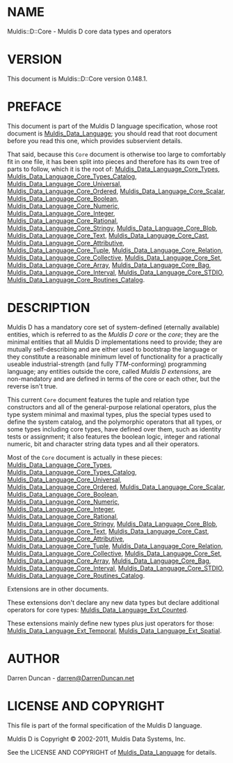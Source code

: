 # NAME

Muldis::D::Core - Muldis D core data types and operators

# VERSION

This document is Muldis::D::Core version 0.148.1.

# PREFACE

This document is part of the Muldis D language specification, whose root
document is [Muldis_Data_Language](Muldis_Data_Language.md); you should read that root document
before you read this one, which provides subservient details.

That said, because this `Core` document is otherwise too large to
comfortably fit in one file, it has been split into pieces and therefore
has its own tree of parts to follow, which it is the root of:
[Muldis_Data_Language_Core_Types](Muldis_Data_Language_Core_Types.md), [Muldis_Data_Language_Core_Types_Catalog](Muldis_Data_Language_Core_Types_Catalog.md),
[Muldis_Data_Language_Core_Universal](Muldis_Data_Language_Core_Universal.md), [Muldis_Data_Language_Core_Ordered](Muldis_Data_Language_Core_Ordered.md),
[Muldis_Data_Language_Core_Scalar](Muldis_Data_Language_Core_Scalar.md), [Muldis_Data_Language_Core_Boolean](Muldis_Data_Language_Core_Boolean.md),
[Muldis_Data_Language_Core_Numeric](Muldis_Data_Language_Core_Numeric.md), [Muldis_Data_Language_Core_Integer](Muldis_Data_Language_Core_Integer.md),
[Muldis_Data_Language_Core_Rational](Muldis_Data_Language_Core_Rational.md), [Muldis_Data_Language_Core_Stringy](Muldis_Data_Language_Core_Stringy.md),
[Muldis_Data_Language_Core_Blob](Muldis_Data_Language_Core_Blob.md), [Muldis_Data_Language_Core_Text](Muldis_Data_Language_Core_Text.md),
[Muldis_Data_Language_Core_Cast](Muldis_Data_Language_Core_Cast.md), [Muldis_Data_Language_Core_Attributive](Muldis_Data_Language_Core_Attributive.md),
[Muldis_Data_Language_Core_Tuple](Muldis_Data_Language_Core_Tuple.md), [Muldis_Data_Language_Core_Relation](Muldis_Data_Language_Core_Relation.md),
[Muldis_Data_Language_Core_Collective](Muldis_Data_Language_Core_Collective.md), [Muldis_Data_Language_Core_Set](Muldis_Data_Language_Core_Set.md),
[Muldis_Data_Language_Core_Array](Muldis_Data_Language_Core_Array.md), [Muldis_Data_Language_Core_Bag](Muldis_Data_Language_Core_Bag.md),
[Muldis_Data_Language_Core_Interval](Muldis_Data_Language_Core_Interval.md), [Muldis_Data_Language_Core_STDIO](Muldis_Data_Language_Core_STDIO.md),
[Muldis_Data_Language_Core_Routines_Catalog](Muldis_Data_Language_Core_Routines_Catalog.md).

# DESCRIPTION

Muldis D has a mandatory core set of system-defined (eternally available)
entities, which is referred to as the *Muldis D core* or the *core*; they
are the minimal entities that all Muldis D implementations need to provide;
they are mutually self-describing and are either used to bootstrap the
language or they constitute a reasonable minimum level of functionality for
a practically useable industrial-strength (and fully *TTM*-conforming)
programming language; any entities outside the core, called *Muldis D
extensions*, are non-mandatory and are defined in terms of the core or each
other, but the reverse isn't true.

This current `Core` document features the tuple and
relation type constructors and all of the general-purpose
relational operators, plus the type system minimal and maximal types, plus
the special types used to define the system catalog, and the polymorphic
operators that all types, or some types including core types, have defined
over them, such as identity tests or assignment; it also features the
boolean logic, integer and rational numeric, bit and character string
data types and all their operators.

Most of the `Core` document is actually in these pieces:
[Muldis_Data_Language_Core_Types](Muldis_Data_Language_Core_Types.md), [Muldis_Data_Language_Core_Types_Catalog](Muldis_Data_Language_Core_Types_Catalog.md),
[Muldis_Data_Language_Core_Universal](Muldis_Data_Language_Core_Universal.md), [Muldis_Data_Language_Core_Ordered](Muldis_Data_Language_Core_Ordered.md),
[Muldis_Data_Language_Core_Scalar](Muldis_Data_Language_Core_Scalar.md), [Muldis_Data_Language_Core_Boolean](Muldis_Data_Language_Core_Boolean.md),
[Muldis_Data_Language_Core_Numeric](Muldis_Data_Language_Core_Numeric.md), [Muldis_Data_Language_Core_Integer](Muldis_Data_Language_Core_Integer.md),
[Muldis_Data_Language_Core_Rational](Muldis_Data_Language_Core_Rational.md), [Muldis_Data_Language_Core_Stringy](Muldis_Data_Language_Core_Stringy.md),
[Muldis_Data_Language_Core_Blob](Muldis_Data_Language_Core_Blob.md), [Muldis_Data_Language_Core_Text](Muldis_Data_Language_Core_Text.md),
[Muldis_Data_Language_Core_Cast](Muldis_Data_Language_Core_Cast.md), [Muldis_Data_Language_Core_Attributive](Muldis_Data_Language_Core_Attributive.md),
[Muldis_Data_Language_Core_Tuple](Muldis_Data_Language_Core_Tuple.md), [Muldis_Data_Language_Core_Relation](Muldis_Data_Language_Core_Relation.md),
[Muldis_Data_Language_Core_Collective](Muldis_Data_Language_Core_Collective.md), [Muldis_Data_Language_Core_Set](Muldis_Data_Language_Core_Set.md),
[Muldis_Data_Language_Core_Array](Muldis_Data_Language_Core_Array.md), [Muldis_Data_Language_Core_Bag](Muldis_Data_Language_Core_Bag.md),
[Muldis_Data_Language_Core_Interval](Muldis_Data_Language_Core_Interval.md), [Muldis_Data_Language_Core_STDIO](Muldis_Data_Language_Core_STDIO.md),
[Muldis_Data_Language_Core_Routines_Catalog](Muldis_Data_Language_Core_Routines_Catalog.md).

Extensions are in other documents.

These extensions don't declare any new data types but declare additional
operators for core types: [Muldis_Data_Language_Ext_Counted](Muldis_Data_Language_Ext_Counted.md).

These extensions mainly define new types plus just operators for those:
[Muldis_Data_Language_Ext_Temporal](Muldis_Data_Language_Ext_Temporal.md), [Muldis_Data_Language_Ext_Spatial](Muldis_Data_Language_Ext_Spatial.md).

# AUTHOR

Darren Duncan - darren@DarrenDuncan.net

# LICENSE AND COPYRIGHT

This file is part of the formal specification of the Muldis D language.

Muldis D is Copyright © 2002-2011, Muldis Data Systems, Inc.

See the LICENSE AND COPYRIGHT of [Muldis_Data_Language](Muldis_Data_Language.md) for details.
